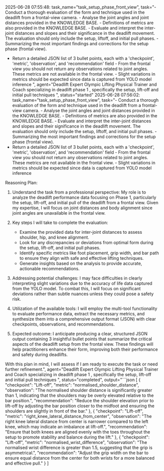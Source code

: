 2025-06-28 07:55:48: task_name="task_setup_phase_front_view", task="- Conduct a thorough evaluation of the form and technique used in the deadlift from a frontal-view camera. - Analyse the joint angles and joint distances provided in the KNOWLEDGE BASE. - Definitions of metrics are also provided in the KNOWLEDGE BASE. - Evaluate and interpret the inter-joint distances and slopes and their significance in the deadlift movement. The evaluation should only include the setup, liftoff, and initial pull phases. - Summarizing the most important findings and corrections for the setup phase (frontal view).
- Return a detailed JSON list of 3 bullet points, each with a 'checkpoint', 'metric', 'observation', and 'recommendation' field - From the frontal view you should not return any observations related to joint angles. These metrics are not available in the frontal view. - Slight variations in metrics should be expected since data is captured from YOLO model inference
", agent="Deadlift Expert Olympic Lifting Physical Trainer and Coach specializing in deadlift phase 1 , specifically the setup, lift-off and initial pull techniques
", status="started"
2025-06-28 07:56:02: task_name="task_setup_phase_front_view", task="- Conduct a thorough evaluation of the form and technique used in the deadlift from a frontal-view camera. - Analyse the joint angles and joint distances provided in the KNOWLEDGE BASE. - Definitions of metrics are also provided in the KNOWLEDGE BASE. - Evaluate and interpret the inter-joint distances and slopes and their significance in the deadlift movement. The evaluation should only include the setup, liftoff, and initial pull phases. - Summarizing the most important findings and corrections for the setup phase (frontal view).
- Return a detailed JSON list of 3 bullet points, each with a 'checkpoint', 'metric', 'observation', and 'recommendation' field - From the frontal view you should not return any observations related to joint angles. These metrics are not available in the frontal view. - Slight variations in metrics should be expected since data is captured from YOLO model inference


Reasoning Plan:
1. Understand the task from a professional perspective: My role is to analyze the deadlift performance data focusing on Phase 1, particularly the setup, lift-off, and initial pull of the deadlift from a frontal view. Given my expertise, I will focus on joint distances and body alignment since joint angles are unavailable in the frontal view. 

2. Key steps I will take to complete the evaluation: 
   - Examine the provided data for inter-joint distances to assess shoulder, hip, and knee alignment. 
   - Look for any discrepancies or deviations from optimal form during the setup, lift-off, and initial pull phases. 
   - Identify specific metrics like foot placement, grip width, and bar path to ensure they align with safe and effective lifting techniques.
   - Generate insights based on the analysis to provide accurate, actionable recommendations. 

3. Addressing potential challenges: I may face difficulties in clearly interpreting slight variations due to the accuracy of life data captured from the YOLO model. To combat this, I will focus on significant deviations rather than subtle nuances unless they could pose a safety risk.

4. Utilization of the available tools: I will employ the multi-tool functionality to evaluate performance data, extract the necessary metrics, and synthesize them into a comprehensive output format (JSON) with clear checkpoints, observations, and recommendations.

5. Expected outcome: I anticipate producing a clear, structured JSON output containing 3 insightful bullet points that summarize the critical aspects of the deadlift setup from the frontal view. These findings will help practitioners enhance their form, improving both their performance and safety during deadlifts. 

With this plan in mind, I will assess if I am ready to execute the task or need further refinement.", agent="Deadlift Expert Olympic Lifting Physical Trainer and Coach specializing in deadlift phase 1 , specifically the setup, lift-off and initial pull techniques
", status="completed", output="```json
[
  {
    "checkpoint": "Lift-off",
    "metric": "normalised_shoulder_distance",
    "observation": "The normalised shoulder distance is significantly greater than 1, indicating that the shoulders may be overly elevated relative to the bar position.",
    "recommendation": "Reduce the shoulder elevation prior to lift-off by adjusting the bar position closer to the midfoot and ensuring the shoulders are slightly in front of the bar."
  },
  {
    "checkpoint": "Lift-off",
    "metric": "right_knee_lateral_distance_from_center",
    "observation": "The right knee lateral distance from center is narrower compared to the left knee, which may indicate an imbalance at lift-off.",
    "recommendation": "Ensure that both knees are aligned evenly with the toes throughout the setup to promote stability and balance during the lift."
  },
  {
    "checkpoint": "Lift-off",
    "metric": "normalised_wrist_difference",
    "observation": "The normalised wrist difference is greater than 1.5, suggesting that the grip is asymmetrical.",
    "recommendation": "Adjust the grip width on the bar to ensure equal distance from the center for both wrists for a more balanced and effective pull."
  }
]
```"
